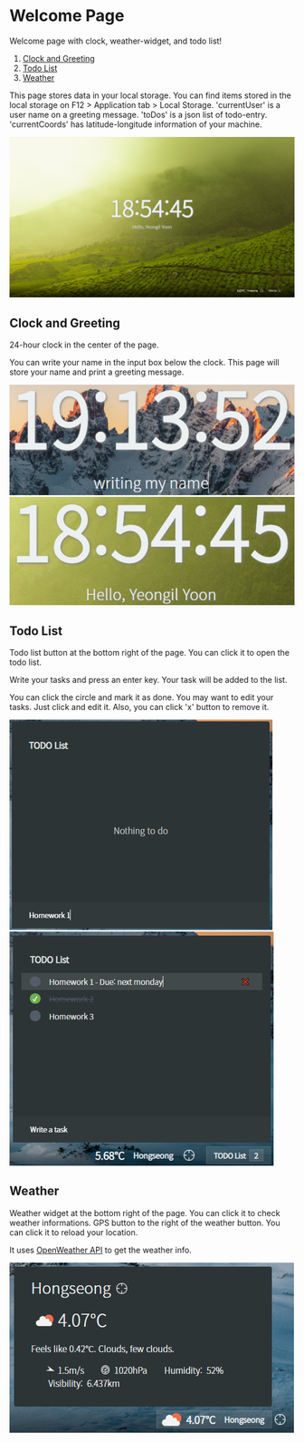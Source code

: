 # Welcome Page

Welcome page with clock, weather-widget, and todo list!

1. [Clock and Greeting](#Clock-and-Greeting)
2. [Todo List](#Todo-List)
3. [Weather](#Weather)

This page stores data in your local storage. You can find items stored in the local storage on F12 > Application tab > Local Storage. 'currentUser' is a user name on a greeting message. 'toDos' is a json list of todo-entry. 'currentCoords' has latitude-longitude information of your machine.

![capture_1](/images/readme/capture_1.png)

## Clock and Greeting

24-hour clock in the center of the page.

You can write your name in the input box below the clock. This page will store your name and print a greeting message.

![capture_greeting_2](images/readme/capture_greeting_2.png)
![capture_greeting_3](images/readme/capture_greeting_3.png)

## Todo List

Todo list button at the bottom right of the page. You can click it to open the todo list.

Write your tasks and press an enter key. Your task will be added to the list.

You can click the circle and mark it as done. You may want to edit your tasks. Just click and edit it. Also, you can click 'x' button to remove it.

![capture_todo_2](images/readme/capture_todo_2.png)
![capture_todo_3](images/readme/capture_todo_3.png)

## Weather

Weather widget at the bottom right of the page. You can click it to check weather informations. GPS button to the right of the weather button. You can click it to reload your location.

It uses [OpenWeather API](https://openweathermap.org/) to get the weather info.

![capture_weather_2](images/readme/capture_weather_2.png)

